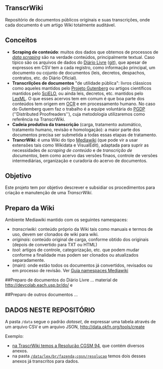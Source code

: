 TranscrWiki
-----------
Repositório de documentos públicos originais e suas transcrições, onde cada documento é um artigo Wiki totalmente auditável.

## Conceitos
* **Scraping de conteúdo**: muitos dos dados que obtemos de processos de [*data scraping*](https://en.wikipedia.org/wiki/Data_scraping) são na verdade conteúdos, principalmente textual. Caso típico são os arquivos de dados do [Diário Livre](http://devcolab.each.usp.br/do/) ([git](https://github.com/andresmrm/trazdia)), que apesar de expressos em CSV tem a cada registro, como informação principal, um documento ou cojunto de documentos (leis, decretos, despachos, contratos, etc. do Diário Oficial).
* **Transcrilções de documentos** "de utilidade pública": livros clássicos como aqueles mantidos pelo [Projeto Gutenberg](https://www.gutenberg.org) ou artigos científicos mantidos pelo [SciELO](http://www.scielo.br/), ou ainda leis, decretos, etc. mantidos pelo [LexML](http://www.lexml.gov.br/desc_acervo.html). O que esses acervos tem em comum é que boa parte dos conteúdos tem origem em [OCR](https://en.wikipedia.org/wiki/Optical_character_recognition) e em processamento humano. No caso do Gutemberg quem faz o trabalho é a equipe voluntária do [PGDP](http://www.pgdp.net/c/) (''Distributed Proofreaders''), cuja metodologia utilizaremos como referência na TranscrWiki.
* **Cadeia produtiva da transcrição** (carga, tratamento automático, tratamento humano, revisão e homologação): a maior parte dos documentos precisa ser submetida a todas essas etapas de tratamento.
* **TrancrWiki**: é uma Wiki do tipo [Mediawiki](http://www.mediawiki.org) (que pode vir a usar extensões tais como Wikidata e VisualEdit), adaptada para suprir as necessidades de *scraping de conteúdo* e de *transcrição de documentos*, bem como acervo das versões finaos,  controle de versões intermediárias, organização e curadoria do acervo de documentos.

## Objetivo
Este projeto tem por objetivo descrever e subsidiar os procedimentos para criação e manutenção de uma *TranscrWiki*.

## Preparo da Wiki
Ambiente Mediawiki mantido com os seguintes namespaces:
* *transcriwiki*: conteúdo próprio da Wiki tais como manuais e termos de uso, devem ser clonados de wiki para wiki.
* *originais*: conteúdo original de carga, conforme obtido dos originais (depois de convertido para TXT ou HTML)
* *tool*: artigos de controle, categorização, etc. que podem mudar conforme a finalidade mas podem ser clonados ou atualizados separadamente.
* (main): onde estão todos os documentos já convertidos, revisados ou em processo de revisão. Ver [Guia namespaces Mediawiki](http://www.mediawiki.org/wiki/Help:Namespaces#.28Main.29) 

##Preparo de documentos do Diário Livre
... material de http://devcolab.each.usp.br/do/  e 

##Preparo de outros documentos
...
## DADOS NESTE REPOSITÓRIO
A pasta `/data`  segue o padrão *dataset*, de expressar uma tabela através de um arquivo CSV e um arquivo JSON,   http://data.okfn.org/tools/create

Exemplo: 
* [na TrascrWiki temos a Resolução CGSM 94](http://www.xmlfusion.org/transcrWiki/lex:Br/fazenda;cgsn/resolucao/2011;94), que contém diversos anexos.
* na pasta [`/data/lex/br/fazenda;cgsn/resolucao`](https://github.com/ppKrauss/transcrWiki/tree/master/data/lex/br/fazenda%3Bcgsn/resolucao) temos dois desses anexos já transcritos para dados.

